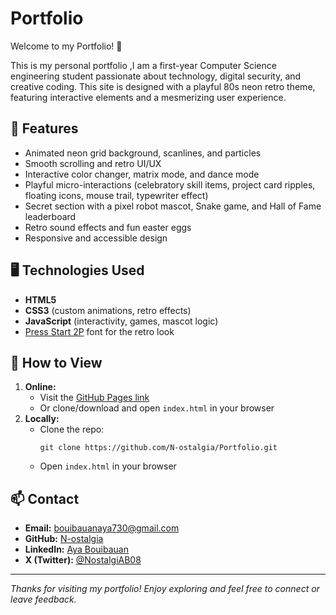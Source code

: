 # Portfolio

Welcome to my Portfolio! 🚀

This is my personal portfolio ,I am a first-year Computer Science engineering student passionate about technology, digital security, and creative coding. This site is designed with a playful 80s neon retro theme, featuring interactive elements and a mesmerizing user experience.

## 🌟 Features
- Animated neon grid background, scanlines, and particles
- Smooth scrolling and retro UI/UX
- Interactive color changer, matrix mode, and dance mode
- Playful micro-interactions (celebratory skill items, project card ripples, floating icons, mouse trail, typewriter effect)
- Secret section with a pixel robot mascot, Snake game, and Hall of Fame leaderboard
- Retro sound effects and fun easter eggs
- Responsive and accessible design

## 🖥️ Technologies Used
- **HTML5**
- **CSS3** (custom animations, retro effects)
- **JavaScript** (interactivity, games, mascot logic)
- [Press Start 2P](https://fonts.google.com/specimen/Press+Start+2P) font for the retro look

## 📂 How to View
1. **Online:**
   - Visit the [GitHub Pages link](https://N-ostalgia.github.io/Portfolio) 
   - Or clone/download and open `index.html` in your browser
2. **Locally:**
   - Clone the repo:
     ```
     git clone https://github.com/N-ostalgia/Portfolio.git
     ```
   - Open `index.html` in your browser


## 📫 Contact
- **Email:** [bouibauanaya730@gmail.com](mailto:bouibauanaya730@gmail.com)
- **GitHub:** [N-ostalgia](https://github.com/N-ostalgia)
- **LinkedIn:** [Aya Bouibauan](https://www.linkedin.com/in/aya-bouibauan-a12a04201?utm_source=share&utm_campaign=share_via&utm_content=profile&utm_medium=android_app)
- **X (Twitter):** [@NostalgiAB08](https://twitter.com/NostalgiAB08)

---

*Thanks for visiting my portfolio! Enjoy exploring and feel free to connect or leave feedback.*

